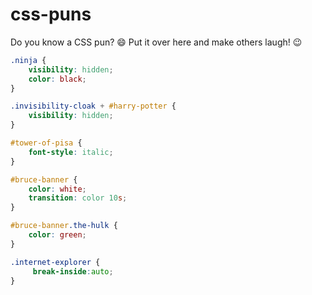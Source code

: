 # css-puns
Do you know a CSS pun? 😄 Put it over here and make others laugh! 😉

```css
.ninja {
	visibility: hidden;
	color: black;
}
```

```css
.invisibility-cloak + #harry-potter {
	visibility: hidden;
}
```

```css
#tower-of-pisa {
	font-style: italic;
}
```

```css
#bruce-banner {
	color: white;
	transition: color 10s;
}

#bruce-banner.the-hulk {
	color: green;
}
```

```css
.internet-explorer {
     break-inside:auto;
}
```